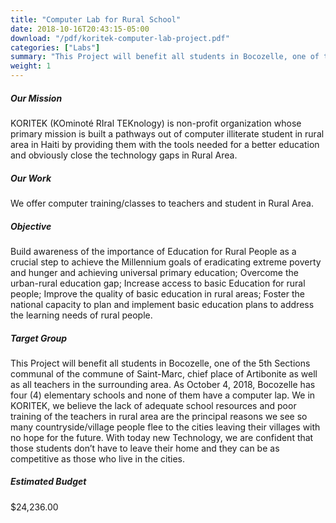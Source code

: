 ```yaml
---
title: "Computer Lab for Rural School"
date: 2018-10-16T20:43:15-05:00
download: "/pdf/koritek-computer-lab-project.pdf"
categories: ["Labs"]
summary: "This Project will benefit all students in Bocozelle, one of the 5th Sections communal of the commune of Saint-Marc, chief place of Artibonite."
weight: 1
---
```

##### Our Mission
KORITEK (KOminoté RIral TEKnology) is non-profit organization whose primary mission is built a pathways out of computer illiterate student in rural area in Haiti by providing them with the tools needed for a better education and obviously close the technology gaps in Rural Area.
 
##### Our Work
We offer computer training/classes to teachers and student in Rural Area.

##### Objective
Build awareness of the importance of Education for Rural People as a crucial step to achieve the Millennium goals of eradicating extreme poverty and hunger and achieving universal primary education;
Overcome the urban-rural education gap;
Increase access to basic Education for rural people;
Improve the quality of basic education in rural areas;
Foster the national capacity to plan and implement basic education plans to address the learning needs of rural people.

##### Target Group
This Project will benefit all students in Bocozelle, one of the 5th Sections communal of the commune of Saint-Marc, chief place of Artibonite as well as all teachers in the surrounding area. As October 4, 2018, Bocozelle has four (4) elementary schools and none of them have a computer lap. We in KORITEK, we believe the lack of adequate school resources and poor training of the teachers in rural area are the principal reasons we see so many countryside/village people flee to the cities leaving their villages with no hope for the future. With today new Technology, we are confident that those students don’t have to leave their home and they can be as competitive as those who live in the cities.

##### Estimated Budget
$24,236.00
